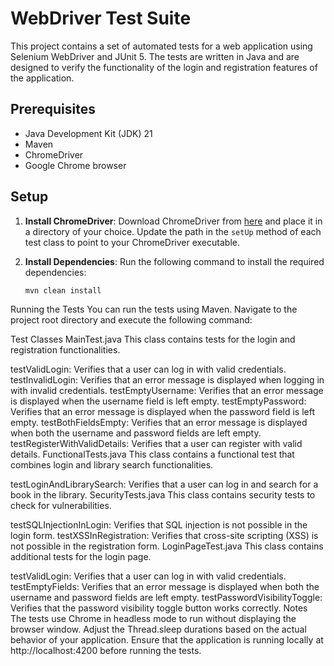 # WebDriver Test Suite

This project contains a set of automated tests for a web application using Selenium WebDriver and JUnit 5. The tests are written in Java and are designed to verify the functionality of the login and registration features of the application.

## Prerequisites

- Java Development Kit (JDK) 21
- Maven
- ChromeDriver
- Google Chrome browser


## Setup

1. **Install ChromeDriver**:
   Download ChromeDriver from [here](https://sites.google.com/a/chromium.org/chromedriver/downloads) and place it in a directory of your choice. Update the path in the `setUp` method of each test class to point to your ChromeDriver executable.

2. **Install Dependencies**:
   Run the following command to install the required dependencies:
   ```sh
   mvn clean install
Running the Tests
You can run the tests using Maven. Navigate to the project root directory and execute the following command:

Test Classes
MainTest.java
This class contains tests for the login and registration functionalities.

testValidLogin: Verifies that a user can log in with valid credentials.
testInvalidLogin: Verifies that an error message is displayed when logging in with invalid credentials.
testEmptyUsername: Verifies that an error message is displayed when the username field is left empty.
testEmptyPassword: Verifies that an error message is displayed when the password field is left empty.
testBothFieldsEmpty: Verifies that an error message is displayed when both the username and password fields are left empty.
testRegisterWithValidDetails: Verifies that a user can register with valid details.
FunctionalTests.java
This class contains a functional test that combines login and library search functionalities.

testLoginAndLibrarySearch: Verifies that a user can log in and search for a book in the library.
SecurityTests.java
This class contains security tests to check for vulnerabilities.

testSQLInjectionInLogin: Verifies that SQL injection is not possible in the login form.
testXSSInRegistration: Verifies that cross-site scripting (XSS) is not possible in the registration form.
LoginPageTest.java
This class contains additional tests for the login page.

testValidLogin: Verifies that a user can log in with valid credentials.
testEmptyFields: Verifies that an error message is displayed when both the username and password fields are left empty.
testPasswordVisibilityToggle: Verifies that the password visibility toggle button works correctly.
Notes
The tests use Chrome in headless mode to run without displaying the browser window.
Adjust the Thread.sleep durations based on the actual behavior of your application.
Ensure that the application is running locally at http://localhost:4200 before running the tests.
